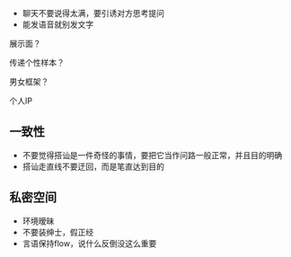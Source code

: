 - 聊天不要说得太满，要引诱对方思考提问
- 能发语音就别发文字





展示面？

传递个性样本？

男女框架？

个人IP



## 一致性

- 不要觉得搭讪是一件奇怪的事情，要把它当作问路一般正常，并且目的明确
- 搭讪走直线不要迂回，而是笔直达到目的





## 私密空间

- 环境暧昧
- 不要装绅士，假正经
- 言语保持flow，说什么反倒没这么重要